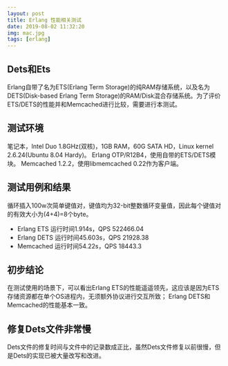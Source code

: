 ```yaml
---
layout: post
title: Erlang 性能相关测试
date: 2019-08-02 11:32:20
img: mac.jpg
tags: [erlang]
---
```


## Dets和Ets
Erlang自带了名为ETS(Erlang Term Storage)的纯RAM存储系统，以及名为DETS(Disk-based Erlang Term Storage)的RAM/Disk混合存储系统。为了评价ETS/DETS的性能并和Memcached进行比较，需要进行本测试。

## 测试环境
笔记本，Intel Duo 1.8GHz(双核)，1GB RAM，60G SATA HD，Linux kernel 2.6.24(Ubuntu 8.04 Hardy)。
Erlang OTP/R12B4，使用自带的ETS/DETS模块。
Memcached 1.2.2，使用libmemcached 0.22作为客户端。

## 测试用例和结果
循环插入100w次简单键值对，键值均为32-bit整数循环变量值，因此每个键值对的有效大小为(4+4)=8个byte。
- Erlang ETS 运行时间1.914s，QPS 522466.04
- Erlang DETS 运行时间45.603s，QPS 21928.38
- Memcached 运行时间54.22s，QPS 18443.3

## 初步结论
在测试使用的场景下，可以看出Erlang ETS的性能遥遥领先，这应该是因为ETS存储资源都在单个OS进程内，无须额外协议进行交互所致；
Erlang DETS和Memcached的性能基本一致。

## 修复Dets文件非常慢
Dets文件的修复时间与文件中的记录数成正比，虽然Dets文件修复以前很慢，但是Dets的实现已被大量改写和改进。